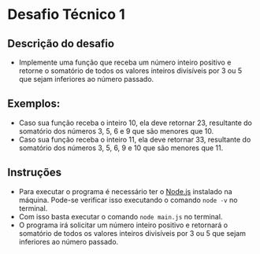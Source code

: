 # Desafio Técnico 1

## Descrição do desafio
- Implemente uma função que receba um número inteiro positivo e retorne o somatório de todos os valores inteiros divisíveis por 3 ou 5 que sejam inferiores ao número passado.

## Exemplos:
- Caso sua função receba o inteiro 10, ela deve retornar 23, resultante do somatório dos números 3, 5, 6 e 9 que são menores que 10.
- Caso sua função receba o inteiro 11, ela deve retornar 33, resultante do somatório dos números 3, 5, 6, 9 e 10 que são menores que 11.

## Instruções
- Para executar o programa é necessário ter o [Node.js](https://nodejs.org/en) instalado na máquina. Pode-se verificar isso executando o comando `node -v` no terminal.
- Com isso basta executar o comando `node main.js` no terminal. 
- O programa irá solicitar um número inteiro positivo e retornará o somatório de todos os valores inteiros divisíveis por 3 ou 5 que sejam inferiores ao número passado.